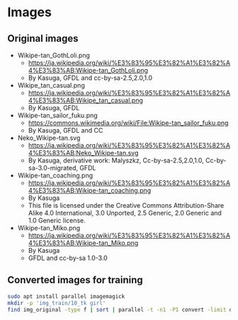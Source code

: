 
# Images

## Original images

- Wikipe-tan_GothLoli.png
    - <https://ja.wikipedia.org/wiki/%E3%83%95%E3%82%A1%E3%82%A4%E3%83%AB:Wikipe-tan_GothLoli.png>
    - By Kasuga, GFDL and cc-by-sa-2.5,2.0,1.0
- Wikipe_tan_casual.png
    - <https://ja.wikipedia.org/wiki/%E3%83%95%E3%82%A1%E3%82%A4%E3%83%AB:Wikipe_tan_casual.png>
    - By Kasuga, GFDL
- Wikipe-tan_sailor_fuku.png
    - <https://commons.wikimedia.org/wiki/File:Wikipe-tan_sailor_fuku.png>
    - By Kasuga, GFDL and CC
- Neko_Wikipe-tan.svg
    - <https://ja.wikipedia.org/wiki/%E3%83%95%E3%82%A1%E3%82%A4%E3%83%AB:Neko_Wikipe-tan.svg>
    - By Kasuga, derivative work: Malyszkz, Cc-by-sa-2.5,2.0,1.0, Cc-by-sa-3.0-migrated, GFDL
- Wikipe-tan_coaching.png
    - <https://ja.wikipedia.org/wiki/%E3%83%95%E3%82%A1%E3%82%A4%E3%83%AB:Wikipe-tan_coaching.png>
    - By Kasuga
    - This file is licensed under the Creative Commons Attribution-Share Alike 4.0 International, 3.0 Unported, 2.5 Generic, 2.0 Generic and 1.0 Generic license.
- Wikipe-tan_Miko.png
    - <https://ja.wikipedia.org/wiki/%E3%83%95%E3%82%A1%E3%82%A4%E3%83%AB:Wikipe-tan_Miko.png>
    - By Kasuga
    - GFDL and cc-by-sa 1.0-3.0

## Converted images for training

```bash
sudo apt install parallel imagemagick
mkdir -p 'img_train/10_tk girl'
find img_original -type f | sort | parallel -t -n1 -P1 convert -limit disk 0 -background white -alpha remove -alpha off -fuzz 5% -trim -resize 512x704 -gravity center -extent 512x704 {} '"img_train/10_tk girl/{#}.png"'
```
